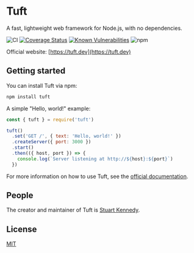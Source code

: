 # Tuft

A fast, lightweight web framework for Node.js, with no dependencies.

![CI](https://github.com/tuftjs/tuft/workflows/CI/badge.svg)
[![Coverage Status](https://coveralls.io/repos/github/tuftjs/tuft/badge.svg)](https://coveralls.io/github/tuftjs/tuft)
[![Known Vulnerabilities](https://snyk.io/test/github/tuftjs/tuft/badge.svg?targetFile=package.json)](https://snyk.io/test/github/tuftjs/tuft?targetFile=package.json)
![npm](https://img.shields.io/npm/v/tuft)

Official website: [https://tuft.dev](https://tuft.dev)

## Getting started
You can install Tuft via npm:
```sh
npm install tuft
```

A simple "Hello, world!" example:
```js
const { tuft } = require('tuft')

tuft()
  .set('GET /', { text: 'Hello, world!' })
  .createServer({ port: 3000 })
  .start()
  .then(({ host, port }) => {
    console.log(`Server listening at http://${host}:${port}`)
  })
```

For more information on how to use Tuft, see the [official documentation](https://tuft.dev/docs).

## People
The creator and maintainer of Tuft is [Stuart Kennedy](https://github.com/rav2040).

## License
[MIT](https://github.com/tuftjs/tuft/blob/master/LICENSE)
